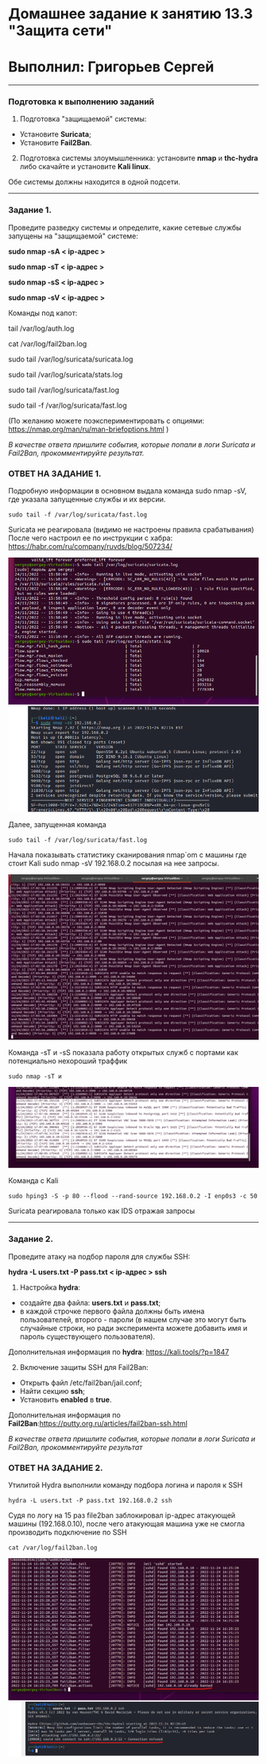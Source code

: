 # Домашнее задание к занятию 13.3 "Защита сети"
# Выполнил: Григорьев Сергей
 
------

### Подготовка к выполнению заданий

1. Подготовка "защищаемой" системы:

- Установите **Suricata**;
- Установите **Fail2Ban**.

2. Подготовка системы злоумышленника: установите **nmap** и **thc-hydra** либо скачайте и установите **Kali linux**.

Обе системы должны находится в одной подсети.

------

### Задание 1.

Проведите разведку системы и определите, какие сетевые службы запущены на "защищаемой" системе:

**sudo nmap -sA < ip-адрес >**

**sudo nmap -sT < ip-адрес >**

**sudo nmap -sS < ip-адрес >**

**sudo nmap -sV < ip-адрес >**

Команды под капот:

tail /var/log/auth.log

cat /var/log/fail2ban.log

sudo tail /var/log/suricata/suricata.log  

sudo tail /var/log/suricata/stats.log

sudo tail /var/log/suricata/fast.log

sudo tail -f /var/log/suricata/fast.log

(По желанию можете поэкспериментировать с опциями: https://nmap.org/man/ru/man-briefoptions.html )


*В качестве ответа пришлите события, которые попали в логи Suricata и Fail2Ban, прокомментируйте результат.*


  ### ОТВЕТ НА ЗАДАНИЕ 1.

Подробную информации в основном выдала команда sudo nmap -sV, где указала запущенные службы и их версии.
```
sudo tail -f /var/log/suricata/fast.log
```
Suricata не реагировала (видимо не настроены правила срабатывания)
После чего настроил ее по инструкции с хабра: https://habr.com/ru/company/ruvds/blog/507234/

![Alt text](https://github.com/greeksergius/homework/blob/main/13-3-SurricataFile2Ban/nmap1.png) 
![Alt text](https://github.com/greeksergius/homework/blob/main/13-3-SurricataFile2Ban/Nmapservices.png) 

Далее, запущенная команда
```
sudo tail -f /var/log/suricata/fast.log
```
Начала показывать статистику сканирования nmap`om с машины где стоит Kali sudo nmap -sV 192.168.0.2 посылая на нее запросы.

![Alt text](https://github.com/greeksergius/homework/blob/main/13-3-SurricataFile2Ban/suricatasee.png) 

Команда -sT и  -sS показала работу открытых служб с портами как потенциально нехороший траффик
```
sudo nmap -sT и 
```

![Alt text](https://github.com/greeksergius/homework/blob/main/13-3-SurricataFile2Ban/suricatava.png) 

Команда с Kali
```
sudo hping3 -S -p 80 --flood --rand-source 192.168.0.2 -I enp0s3 -c 50
```
Suricata реагировала только как IDS отражая запросы

------

### Задание 2.

Проведите атаку на подбор пароля для службы SSH:

**hydra -L users.txt -P pass.txt < ip-адрес > ssh**

1. Настройка **hydra**: 
 
 - создайте два файла: **users.txt** и **pass.txt**;
 - в каждой строчке первого файла должны быть имена пользователей, второго - пароли (в нашем случае это могут быть случайные строки, но ради эксперимента можете добавить имя и пароль существующего пользователя).

Дополнительная информация по **hydra**: https://kali.tools/?p=1847

2. Включение защиты SSH для Fail2Ban:

-  Открыть файл /etc/fail2ban/jail.conf;
-  Найти секцию **ssh**;
-  Установить **enabled**  в **true**.

Дополнительная информация по **Fail2Ban**:https://putty.org.ru/articles/fail2ban-ssh.html


*В качестве ответа пришлите события, которые попали в логи Suricata и Fail2Ban, прокомментируйте результат*


  ### ОТВЕТ НА ЗАДАНИЕ 2.
Утилитой Hydra выполнили команду подбора логина и пароля к SSH
```
hydra -L users.txt -P pass.txt 192.168.0.2 ssh
```
Судя по логу на 15 раз file2ban заблокировал ip-адрес атакующей машины (192.168.0.10), после чего атакующая машина уже не смогла производить подключение по SSH
```
cat /var/log/fail2ban.log
```

![Alt text](https://github.com/greeksergius/homework/blob/main/13-3-SurricataFile2Ban/file2banHOST.png) 
![Alt text](https://github.com/greeksergius/homework/blob/main/13-3-SurricataFile2Ban/file2banKali.png) 
